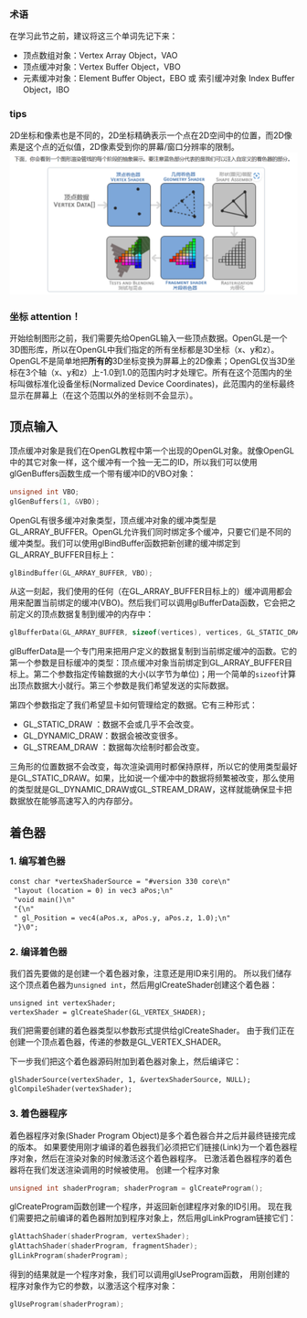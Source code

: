 ### 术语
在学习此节之前，建议将这三个单词先记下来：

-   顶点数组对象：Vertex Array Object，VAO
-   顶点缓冲对象：Vertex Buffer Object，VBO
-   元素缓冲对象：Element Buffer Object，EBO 或 索引缓冲对象 Index Buffer Object，IBO
### tips
2D坐标和像素也是不同的，2D坐标精确表示一个点在2D空间中的位置，而2D像素是这个点的近似值，2D像素受到你的屏幕/窗口分辨率的限制。
![输入图片说明](/imgs/2024-10-12/pMT3kpGwfL5poF1m.png)
### 坐标 attention！
开始绘制图形之前，我们需要先给OpenGL输入一些顶点数据。OpenGL是一个3D图形库，所以在OpenGL中我们指定的所有坐标都是3D坐标（x、y和z）。OpenGL不是简单地把**所有的**3D坐标变换为屏幕上的2D像素；OpenGL仅当3D坐标在3个轴（x、y和z）上-1.0到1.0的范围内时才处理它。所有在这个范围内的坐标叫做标准化设备坐标(Normalized Device Coordinates)，此范围内的坐标最终显示在屏幕上（在这个范围以外的坐标则不会显示）。
## 顶点输入
顶点缓冲对象是我们在OpenGL教程中第一个出现的OpenGL对象。就像OpenGL中的其它对象一样，这个缓冲有一个独一无二的ID，所以我们可以使用glGenBuffers函数生成一个带有缓冲ID的VBO对象：

```c++
unsigned int VBO;
glGenBuffers(1, &VBO);
```

OpenGL有很多缓冲对象类型，顶点缓冲对象的缓冲类型是GL_ARRAY_BUFFER。OpenGL允许我们同时绑定多个缓冲，只要它们是不同的缓冲类型。我们可以使用glBindBuffer函数把新创建的缓冲绑定到GL_ARRAY_BUFFER目标上：

```c++
glBindBuffer(GL_ARRAY_BUFFER, VBO);  
```

从这一刻起，我们使用的任何（在GL_ARRAY_BUFFER目标上的）缓冲调用都会用来配置当前绑定的缓冲(VBO)。然后我们可以调用glBufferData函数，它会把之前定义的顶点数据复制到缓冲的内存中：

```c++
glBufferData(GL_ARRAY_BUFFER, sizeof(vertices), vertices, GL_STATIC_DRAW);
```

glBufferData是一个专门用来把用户定义的数据复制到当前绑定缓冲的函数。它的第一个参数是目标缓冲的类型：顶点缓冲对象当前绑定到GL_ARRAY_BUFFER目标上。第二个参数指定传输数据的大小(以字节为单位)；用一个简单的`sizeof`计算出顶点数据大小就行。第三个参数是我们希望发送的实际数据。

第四个参数指定了我们希望显卡如何管理给定的数据。它有三种形式：

-   GL_STATIC_DRAW ：数据不会或几乎不会改变。
-   GL_DYNAMIC_DRAW：数据会被改变很多。
-   GL_STREAM_DRAW ：数据每次绘制时都会改变。

三角形的位置数据不会改变，每次渲染调用时都保持原样，所以它的使用类型最好是GL_STATIC_DRAW。如果，比如说一个缓冲中的数据将频繁被改变，那么使用的类型就是GL_DYNAMIC_DRAW或GL_STREAM_DRAW，这样就能确保显卡把数据放在能够高速写入的内存部分。
## 着色器
### 1. 编写着色器
```
const char *vertexShaderSource = "#version 330 core\n"
 "layout (location = 0) in vec3 aPos;\n" 
 "void main()\n" 
 "{\n" 
 " gl_Position = vec4(aPos.x, aPos.y, aPos.z, 1.0);\n" 
 "}\0";
```
### 2. 编译着色器
我们首先要做的是创建一个着色器对象，注意还是用ID来引用的。
所以我们储存这个顶点着色器为`unsigned int`，然后用glCreateShader创建这个着色器：
```
unsigned int vertexShader; 
vertexShader = glCreateShader(GL_VERTEX_SHADER);
```
我们把需要创建的着色器类型以参数形式提供给glCreateShader。
由于我们正在创建一个顶点着色器，传递的参数是GL_VERTEX_SHADER。

下一步我们把这个着色器源码附加到着色器对象上，然后编译它：
```
glShaderSource(vertexShader, 1, &vertexShaderSource, NULL); 
glCompileShader(vertexShader);
```
### 3. 着色器程序
着色器程序对象(Shader Program Object)是多个着色器合并之后并最终链接完成的版本。
如果要使用刚才编译的着色器我们必须把它们链接(Link)为一个着色器程序对象，然后在渲染对象的时候激活这个着色器程序。
已激活着色器程序的着色器将在我们发送渲染调用的时候被使用。
创建一个程序对象
```c++
unsigned int shaderProgram; shaderProgram = glCreateProgram();
```
glCreateProgram函数创建一个程序，并返回新创建程序对象的ID引用。
现在我们需要把之前编译的着色器附加到程序对象上，然后用glLinkProgram链接它们：
```c++
glAttachShader(shaderProgram, vertexShader);
glAttachShader(shaderProgram, fragmentShader);
glLinkProgram(shaderProgram);
```
得到的结果就是一个程序对象，我们可以调用glUseProgram函数，
用刚创建的程序对象作为它的参数，以激活这个程序对象：
```c++
glUseProgram(shaderProgram);
```
<!--stackedit_data:
eyJoaXN0b3J5IjpbLTg4OTYyNjY4MSwyNDkwNzM4NDcsMTU1Nj
Y2MzAyOSwtMTA1MTEzNzMwXX0=
-->